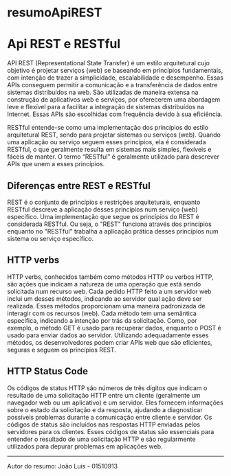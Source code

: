 # resumoApiREST

# Api REST e RESTful

API REST (Representational State Transfer) é um estilo arquitetural cujo objetivo é projetar serviços (web) se baseando em princípios fundamentais, com intenção de trazer a simplicidade, escalabilidade e desempenho. Essas APIs conseguem permitir a comunicação e a transferência de dados entre sistemas distribuídos na web. São utilizadas de maneira extensa na construção de aplicativos web e serviços, por oferecerem uma abordagem leve e flexível para a facilitar a integração de sistemas distribuídos na Internet. Essas APIs são escolhidas com frequência devido à sua eficiência.

RESTful entende-se como uma implementação dos princípios do estilo arquitetural REST, sendo para projetar sistemas ou serviços (web). Quando uma aplicação ou serviço seguem esses princípios, ela é considerada RESTful, o que geralmente resulta em sistemas mais simples, flexíveis e fáceis de manter. O termo “RESTful” é geralmente utilizado para descrever APIs que unem a esses princípios.

## Diferenças entre REST e RESTful 

REST é o conjunto de princípios e restrições arquiteturais, enquanto RESTful descreve a aplicação desses princípios num serviço (web) específico. Uma implementação que segue os princípios do REST é considerada RESTful. Ou seja, o "REST" funciona através dos princípios enquanto no "RESTful" trabalha a aplicação prática desses princípios num sistema ou serviço específico.

## HTTP verbs

HTTP verbs, conhecidos também como métodos HTTP ou verbos HTTP, são ações que indicam a natureza de uma operação que está sendo solicitada num recurso web. Cada pedido HTTP feito a um servidor web inclui um desses métodos, indicando ao servidor qual ação deve ser realizada. Esses métodos proporcionam uma maneira padronizada de interagir com os recursos (web). Cada método tem uma semântica específica, indicando a intenção por trás da solicitação. Como, por exemplo, o método GET é usado para recuperar dados, enquanto o POST é usado para enviar dados ao servidor. Utilizando adequadamente esses métodos, os desenvolvedores podem criar APIs web que são eficientes, seguras e seguem os princípios REST.

## HTTP Status Code

Os códigos de status HTTP são números de três dígitos que indicam o resultado de uma solicitação HTTP entre um cliente (geralmente um navegador web ou um aplicativo) e um servidor. Eles fornecem informações sobre o estado da solicitação e da resposta, ajudando a diagnosticar possíveis problemas durante a comunicação entre cliente e servidor. Os códigos de status são incluídos nas respostas HTTP enviadas pelos servidores para os clientes. Esses códigos de status são essenciais para entender o resultado de uma solicitação HTTP e são regularmente utilizados para depurar problemas em aplicações web.

---

Autor do resumo: João Luis - 01510913
